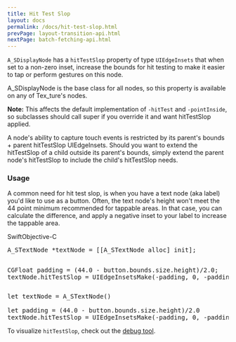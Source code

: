 ```yaml
---
title: Hit Test Slop
layout: docs
permalink: /docs/hit-test-slop.html
prevPage: layout-transition-api.html
nextPage: batch-fetching-api.html
---
```


`A_SDisplayNode` has a `hitTestSlop` property of type `UIEdgeInsets` that when set to a non-zero inset, increase the bounds for hit testing to make it easier to tap or perform gestures on this node. 

A_SDisplayNode is the base class for all nodes, so this property is available on any of Tex_ture's nodes. 

<div class = "note">
<strong>Note:</strong> This affects the default implementation of <code>-hitTest</code> and <code>-pointInside</code>, so subclasses should call super if you override it and want hitTestSlop applied.
</div>

A node's ability to capture touch events is restricted by its parent's bounds + parent hitTestSlop UIEdgeInsets. Should you want to extend the hitTestSlop of a child outside its parent's bounds, simply extend the parent node's hitTestSlop to include the child's hitTestSlop needs.

### Usage

A common need for hit test slop, is when you have a text node (aka label) you'd like to use as a button.  Often, the text node's height won't meet the 44 point minimum recommended for tappable areas.  In that case, you can calculate the difference, and apply a negative inset to your label to increase the tappable area.

<div class = "highlight-group">
<span class="language-toggle"><a data-lang="swift" class="swiftButton">Swift</a><a data-lang="objective-c" class = "active objcButton">Objective-C</a></span>

<div class = "code">
<pre lang="objc" class="objcCode">
A_STextNode *textNode = [[A_STextNode alloc] init];

CGFloat padding = (44.0 - button.bounds.size.height)/2.0;
textNode.hitTestSlop = UIEdgeInsetsMake(-padding, 0, -padding, 0);
</pre>
<pre lang="swift" class = "swiftCode hidden">
let textNode = A_STextNode()

let padding = (44.0 - button.bounds.size.height)/2.0
textNode.hitTestSlop = UIEdgeInsetsMake(-padding, 0, -padding, 0)
</pre>
</div>
</div>

<div class = "note">
To visualize <code>hitTestSlop</code>, check out the <a href="debug-tool-hit-test-visualization">debug tool</a>.
</div>
